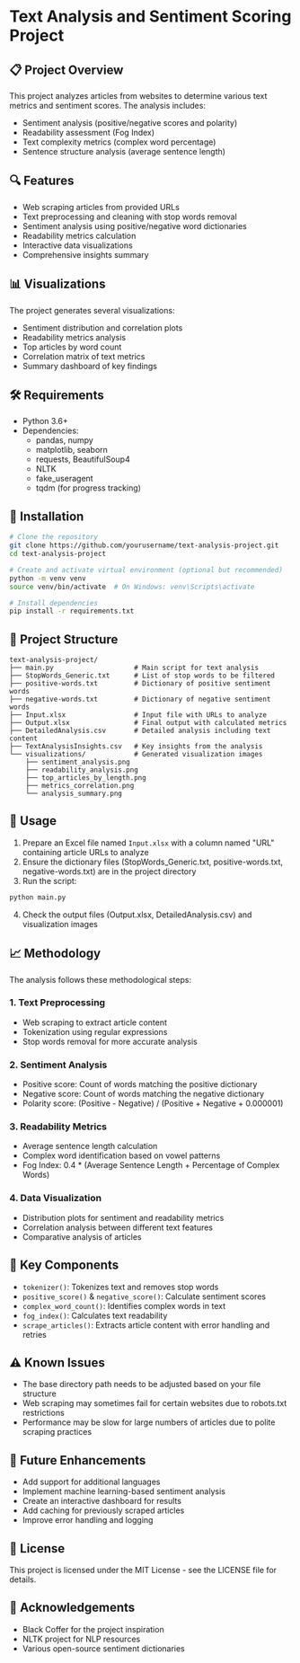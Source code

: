 # Text Analysis and Sentiment Scoring Project

## 📋 Project Overview
This project analyzes articles from websites to determine various text metrics and sentiment scores. The analysis includes:
- Sentiment analysis (positive/negative scores and polarity)
- Readability assessment (Fog Index)
- Text complexity metrics (complex word percentage)
- Sentence structure analysis (average sentence length)

## 🔍 Features
- Web scraping articles from provided URLs
- Text preprocessing and cleaning with stop words removal
- Sentiment analysis using positive/negative word dictionaries
- Readability metrics calculation
- Interactive data visualizations
- Comprehensive insights summary

## 📊 Visualizations
The project generates several visualizations:
- Sentiment distribution and correlation plots
- Readability metrics analysis
- Top articles by word count
- Correlation matrix of text metrics
- Summary dashboard of key findings

## 🛠️ Requirements
- Python 3.6+
- Dependencies:
  - pandas, numpy
  - matplotlib, seaborn
  - requests, BeautifulSoup4
  - NLTK
  - fake_useragent
  - tqdm (for progress tracking)

## 🔧 Installation
```bash
# Clone the repository
git clone https://github.com/yourusername/text-analysis-project.git
cd text-analysis-project

# Create and activate virtual environment (optional but recommended)
python -m venv venv
source venv/bin/activate  # On Windows: venv\Scripts\activate

# Install dependencies
pip install -r requirements.txt
```

## 📁 Project Structure
```
text-analysis-project/
├── main.py                    # Main script for text analysis
├── StopWords_Generic.txt      # List of stop words to be filtered
├── positive-words.txt         # Dictionary of positive sentiment words
├── negative-words.txt         # Dictionary of negative sentiment words
├── Input.xlsx                 # Input file with URLs to analyze
├── Output.xlsx                # Final output with calculated metrics
├── DetailedAnalysis.csv       # Detailed analysis including text content
├── TextAnalysisInsights.csv   # Key insights from the analysis
└── visualizations/            # Generated visualization images
    ├── sentiment_analysis.png
    ├── readability_analysis.png
    ├── top_articles_by_length.png
    ├── metrics_correlation.png
    └── analysis_summary.png
```

## 🚀 Usage
1. Prepare an Excel file named `Input.xlsx` with a column named "URL" containing article URLs to analyze
2. Ensure the dictionary files (StopWords_Generic.txt, positive-words.txt, negative-words.txt) are in the project directory
3. Run the script:
```bash
python main.py
```
4. Check the output files (Output.xlsx, DetailedAnalysis.csv) and visualization images

## 📈 Methodology
The analysis follows these methodological steps:

### 1. Text Preprocessing
- Web scraping to extract article content
- Tokenization using regular expressions
- Stop words removal for more accurate analysis

### 2. Sentiment Analysis
- Positive score: Count of words matching the positive dictionary
- Negative score: Count of words matching the negative dictionary
- Polarity score: (Positive - Negative) / (Positive + Negative + 0.000001)

### 3. Readability Metrics
- Average sentence length calculation
- Complex word identification based on vowel patterns
- Fog Index: 0.4 * (Average Sentence Length + Percentage of Complex Words)

### 4. Data Visualization
- Distribution plots for sentiment and readability metrics
- Correlation analysis between different text features
- Comparative analysis of articles

## 🔄 Key Components
- `tokenizer()`: Tokenizes text and removes stop words
- `positive_score()` & `negative_score()`: Calculate sentiment scores
- `complex_word_count()`: Identifies complex words in text
- `fog_index()`: Calculates text readability
- `scrape_articles()`: Extracts article content with error handling and retries

## ⚠️ Known Issues
- The base directory path needs to be adjusted based on your file structure
- Web scraping may sometimes fail for certain websites due to robots.txt restrictions
- Performance may be slow for large numbers of articles due to polite scraping practices

## 🔮 Future Enhancements
- Add support for additional languages
- Implement machine learning-based sentiment analysis
- Create an interactive dashboard for results
- Add caching for previously scraped articles
- Improve error handling and logging

## 📝 License
This project is licensed under the MIT License - see the LICENSE file for details.

## 🙏 Acknowledgements
- Black Coffer for the project inspiration
- NLTK project for NLP resources
- Various open-source sentiment dictionaries
